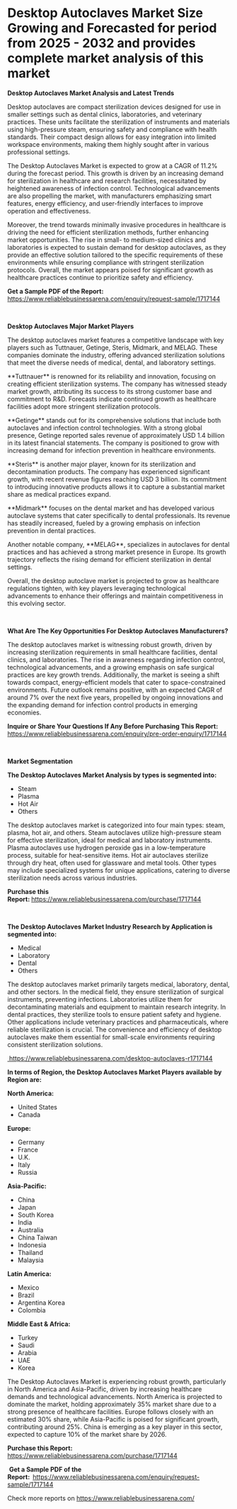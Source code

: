 <p><h1>Desktop Autoclaves Market Size Growing and Forecasted for period from 2025 - 2032 and provides complete market analysis of this market</h1></p><p><strong>Desktop Autoclaves Market Analysis and Latest Trends</strong></p>
<p><p>Desktop autoclaves are compact sterilization devices designed for use in smaller settings such as dental clinics, laboratories, and veterinary practices. These units facilitate the sterilization of instruments and materials using high-pressure steam, ensuring safety and compliance with health standards. Their compact design allows for easy integration into limited workspace environments, making them highly sought after in various professional settings.</p><p>The Desktop Autoclaves Market is expected to grow at a CAGR of 11.2% during the forecast period. This growth is driven by an increasing demand for sterilization in healthcare and research facilities, necessitated by heightened awareness of infection control. Technological advancements are also propelling the market, with manufacturers emphasizing smart features, energy efficiency, and user-friendly interfaces to improve operation and effectiveness. </p><p>Moreover, the trend towards minimally invasive procedures in healthcare is driving the need for efficient sterilization methods, further enhancing market opportunities. The rise in small- to medium-sized clinics and laboratories is expected to sustain demand for desktop autoclaves, as they provide an effective solution tailored to the specific requirements of these environments while ensuring compliance with stringent sterilization protocols. Overall, the market appears poised for significant growth as healthcare practices continue to prioritize safety and efficiency.</p></p>
<p><strong>Get a Sample PDF of the Report:&nbsp;</strong> <a href="https://www.reliablebusinessarena.com/enquiry/request-sample/1717144?utm_campaign=2177&utm_medium=2&utm_source=Github&utm_content=ia&utm_term=04032025&utm_id=desktop-autoclaves">https://www.reliablebusinessarena.com/enquiry/request-sample/1717144</a></p>
<p>&nbsp;</p>
<p><strong>Desktop Autoclaves Major Market Players</strong></p>
<p><p>The desktop autoclaves market features a competitive landscape with key players such as Tuttnauer, Getinge, Steris, Midmark, and MELAG. These companies dominate the industry, offering advanced sterilization solutions that meet the diverse needs of medical, dental, and laboratory settings.</p><p>**Tuttnauer** is renowned for its reliability and innovation, focusing on creating efficient sterilization systems. The company has witnessed steady market growth, attributing its success to its strong customer base and commitment to R&D. Forecasts indicate continued growth as healthcare facilities adopt more stringent sterilization protocols.</p><p>**Getinge** stands out for its comprehensive solutions that include both autoclaves and infection control technologies. With a strong global presence, Getinge reported sales revenue of approximately USD 1.4 billion in its latest financial statements. The company is positioned to grow with increasing demand for infection prevention in healthcare environments.</p><p>**Steris** is another major player, known for its sterilization and decontamination products. The company has experienced significant growth, with recent revenue figures reaching USD 3 billion. Its commitment to introducing innovative products allows it to capture a substantial market share as medical practices expand.</p><p>**Midmark** focuses on the dental market and has developed various autoclave systems that cater specifically to dental professionals. Its revenue has steadily increased, fueled by a growing emphasis on infection prevention in dental practices.</p><p>Another notable company, **MELAG**, specializes in autoclaves for dental practices and has achieved a strong market presence in Europe. Its growth trajectory reflects the rising demand for efficient sterilization in dental settings.</p><p>Overall, the desktop autoclave market is projected to grow as healthcare regulations tighten, with key players leveraging technological advancements to enhance their offerings and maintain competitiveness in this evolving sector.</p></p>
<p>&nbsp;</p>
<p><strong>What Are The Key Opportunities For Desktop Autoclaves Manufacturers?</strong></p>
<p><p>The desktop autoclaves market is witnessing robust growth, driven by increasing sterilization requirements in small healthcare facilities, dental clinics, and laboratories. The rise in awareness regarding infection control, technological advancements, and a growing emphasis on safe surgical practices are key growth trends. Additionally, the market is seeing a shift towards compact, energy-efficient models that cater to space-constrained environments. Future outlook remains positive, with an expected CAGR of around 7% over the next five years, propelled by ongoing innovations and the expanding demand for infection control products in emerging economies.</p></p>
<p><strong>Inquire or Share Your Questions If Any Before Purchasing This Report:</strong> <a href="https://www.reliablebusinessarena.com/enquiry/pre-order-enquiry/1717144?utm_campaign=2177&utm_medium=2&utm_source=Github&utm_content=ia&utm_term=04032025&utm_id=desktop-autoclaves">https://www.reliablebusinessarena.com/enquiry/pre-order-enquiry/1717144</a></p>
<p>&nbsp;</p>
<p><strong>Market Segmentation</strong></p>
<p><strong>The Desktop Autoclaves Market Analysis by types is segmented into:</strong></p>
<p><ul><li>Steam</li><li>Plasma</li><li>Hot Air</li><li>Others</li></ul></p>
<p><p>The desktop autoclaves market is categorized into four main types: steam, plasma, hot air, and others. Steam autoclaves utilize high-pressure steam for effective sterilization, ideal for medical and laboratory instruments. Plasma autoclaves use hydrogen peroxide gas in a low-temperature process, suitable for heat-sensitive items. Hot air autoclaves sterilize through dry heat, often used for glassware and metal tools. Other types may include specialized systems for unique applications, catering to diverse sterilization needs across various industries.</p></p>
<p><strong>Purchase this Report:&nbsp;</strong><a href="https://www.reliablebusinessarena.com/purchase/1717144?utm_campaign=2177&utm_medium=2&utm_source=Github&utm_content=ia&utm_term=04032025&utm_id=desktop-autoclaves">https://www.reliablebusinessarena.com/purchase/1717144</a></p>
<p>&nbsp;</p>
<p><strong>The Desktop Autoclaves Market Industry Research by Application is segmented into:</strong></p>
<p><ul><li>Medical</li><li>Laboratory</li><li>Dental</li><li>Others</li></ul></p>
<p><p>The desktop autoclaves market primarily targets medical, laboratory, dental, and other sectors. In the medical field, they ensure sterilization of surgical instruments, preventing infections. Laboratories utilize them for decontaminating materials and equipment to maintain research integrity. In dental practices, they sterilize tools to ensure patient safety and hygiene. Other applications include veterinary practices and pharmaceuticals, where reliable sterilization is crucial. The convenience and efficiency of desktop autoclaves make them essential for small-scale environments requiring consistent sterilization solutions.</p></p>
<p><a href="https://www.reliablebusinessarena.com/desktop-autoclaves-r1717144?utm_campaign=2177&utm_medium=2&utm_source=Github&utm_content=ia&utm_term=04032025&utm_id=desktop-autoclaves">&nbsp;https://www.reliablebusinessarena.com/desktop-autoclaves-r1717144</a></p>
<p><strong>In terms of Region, the Desktop Autoclaves Market Players available by Region are:</strong></p>
<p>
    <p> <strong> North America: </strong>
        <ul>
            <li>United States</li>
            <li>Canada</li>
        </ul>
        </p> 
    <p> <strong> Europe: </strong>
        <ul>
            <li>Germany</li>
            <li>France</li>
            <li>U.K.</li>
            <li>Italy</li>
            <li>Russia</li>
        </ul>
        </p> 
    <p> <strong> Asia-Pacific: </strong>
        <ul>
            <li>China</li>
            <li>Japan</li>
            <li>South Korea</li>
            <li>India</li>
            <li>Australia</li>
            <li>China Taiwan</li>
            <li>Indonesia</li>
            <li>Thailand</li>
            <li>Malaysia</li>
        </ul>
        </p> 
    <p> <strong> Latin America: </strong>
        <ul>
            <li>Mexico</li>
            <li>Brazil</li>
            <li>Argentina Korea</li>
            <li>Colombia</li>
        </ul>
        </p> 
    <p> <strong> Middle East & Africa: </strong>
        <ul>
            <li>Turkey</li>
            <li>Saudi</li>
            <li>Arabia</li>
            <li>UAE</li>
            <li>Korea</li>
        </ul>
    </p>
    </p>
<p><p>The Desktop Autoclaves Market is experiencing robust growth, particularly in North America and Asia-Pacific, driven by increasing healthcare demands and technological advancements. North America is projected to dominate the market, holding approximately 35% market share due to a strong presence of healthcare facilities. Europe follows closely with an estimated 30% share, while Asia-Pacific is poised for significant growth, contributing around 25%. China is emerging as a key player in this sector, expected to capture 10% of the market share by 2026.</p></p>
<p><strong>Purchase this Report: </strong><a href="https://www.reliablebusinessarena.com/purchase/1717144?utm_campaign=2177&utm_medium=2&utm_source=Github&utm_content=ia&utm_term=04032025&utm_id=desktop-autoclaves">https://www.reliablebusinessarena.com/purchase/1717144</a></p>
<p>&nbsp;<strong>Get a Sample PDF of the Report:&nbsp;&nbsp;</strong><a href="https://www.reliablebusinessarena.com/enquiry/request-sample/1717144?utm_campaign=2177&utm_medium=2&utm_source=Github&utm_content=ia&utm_term=04032025&utm_id=desktop-autoclaves">https://www.reliablebusinessarena.com/enquiry/request-sample/1717144</a></p>
<p><strong></strong></p>
<p>Check more reports on <a href="https://www.reliablebusinessarena.com/?utm_campaign=2177&utm_medium=2&utm_source=Github&utm_content=ia&utm_term=04032025&utm_id=desktop-autoclaves">https://www.reliablebusinessarena.com/</a></p>